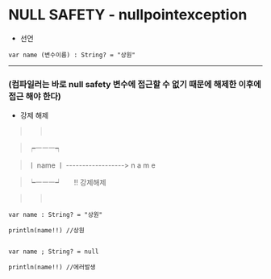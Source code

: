 # NULL SAFETY - nullpointexception

* 선언

```
var name (변수이름) : String? = "상원"
```

---

### (컴파일러는 바로 null safety 변수에 접근할 수 없기 때문에 해제한 이후에 접근 해야 한다)

* 강제 해제

>>       

>  ┍ㅡㅡㅡ┑

> ㅣ name ㅣ  ------------------>  n a m e

>  ┕ㅡㅡㅡ┙        !! 강제해제

>>       

```
var name : String? = "상원"

println(name!!) //상원


var name ; String? = null

println(name!!) //에러발생
```
